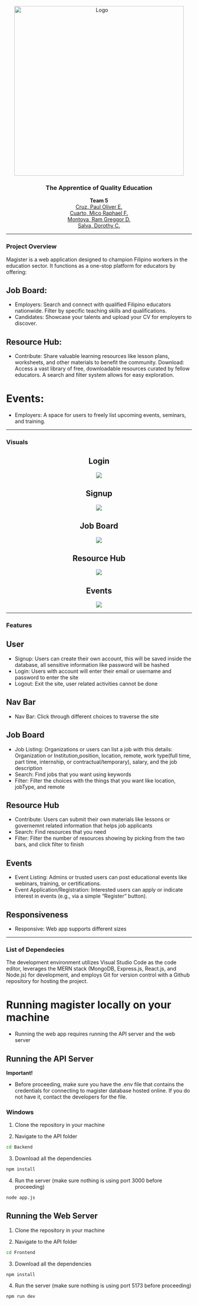 <div align="center">
     <img src="https://github.com/user-attachments/assets/c7a2d933-97aa-4f69-b8a4-871f67724b67" alt="Logo" width="460" height="460">


 <h3 align="center">
    The Apprentice of Quality Education
  </h3>
  <p align="center">
    <b>Team 5</b> <br>
    <a href="https://github.com/Cerphh">Cruz, Paul Oliver E.</a> <br>
    <a href="https://github.com/oocim">Cuarto, Mico Raphael F.</a> <br>
    <a href="https://github.com/rmuuu">Montoya, Ram Greggor D.</a> <br>
    <a href="https://github.com/thea23salva">Salva, Dorothy C.</a>
     </p>
</div>

<hr class="w-48 h-1 mx-auto my-4 bg-gray-100 border-0 rounded md:my-10 dark:bg-gray-700">

### Project Overview

Magister is a web application designed to champion Filipino workers in the education sector. It functions as a one-stop platform for educators by offering:

## Job Board:
* Employers: Search and connect with qualified Filipino educators nationwide. Filter by specific teaching skills and qualifications.
* Candidates: Showcase your talents and upload your CV for employers to discover.
## Resource Hub:
* Contribute: Share valuable learning resources like lesson plans, worksheets, and other materials to benefit the community.
Download: Access a vast library of free, downloadable resources curated by fellow educators. A search and filter system allows for easy exploration.
# Events:
* Employers: A space for users to freely list upcoming events, seminars, and training.
<hr class="w-48 h-1 mx-auto my-4 bg-gray-100 border-0 rounded md:my-10 dark:bg-gray-700">

### Visuals
<div align="center">
<h2 align="center">Login</h3>
    <img src="https://github.com/user-attachments/assets/5b5f69aa-dcba-4098-be43-4e8b8fdfa6b7">
<h2 align="center">Signup</h3>
    <img src="https://github.com/user-attachments/assets/1147a419-a806-471a-b95e-74bb0246627b">
<h2 align="center">Job Board</h3>
    <img src="https://github.com/user-attachments/assets/c08a5d20-823b-4b98-be29-2212ad6d46fe">
<h2 align="center">Resource Hub</h3>
    <img src="https://github.com/user-attachments/assets/8c948e5b-ffc9-4666-ac00-a0d7f434a566">
<h2 align="center">Events</h3>
    <img src="https://github.com/user-attachments/assets/b993069d-3be2-4c95-b102-95a9618f38d7">
</div>



<hr class="w-48 h-1 mx-auto my-4 bg-gray-100 border-0 rounded md:my-10 dark:bg-gray-700">

### Features

## User
* Signup:
    Users can create their own account, this will be saved inside the database, all sensitive information like password will be hashed
* Login:
    Users with account will enter their email or username and password to enter the site
* Logout:
    Exit the site, user related activities cannot be done

## Nav Bar
* Nav Bar: 
    Click through different choices to traverse the site

## Job Board
* Job Listing:
    Organizations or users can list a job with this details: Organization or Institution,position, location, remote, work type(full time, part time, internship, or contractual/temporary), salary, and the job description
* Search:
    Find jobs that you want using keywords
* Filter:
    Filter the choices with the things that you want like location, jobType, and remote

## Resource Hub
* Contribute:
    Users can submit their own materials like lessons or governemnt related information that helps job applicants
* Search:
    Find resources that you need
* Filter:
    Filter the number of resources showing by picking from the two bars, and click filter to finish

## Events
* Event Listing:
       Admins or trusted users can post educational events like webinars, training, or certifications.
* Event Application/Registration:
       Interested users can apply or indicate interest in events (e.g., via a simple “Register” button).


## Responsiveness
* Responsive:
    Web app supports different sizes

<hr class="w-48 h-1 mx-auto my-4 bg-gray-100 border-0 rounded md:my-10 dark:bg-gray-700">

### List of Dependecies
The development environment utilizes Visual Studio Code as the code editor, leverages the MERN stack (MongoDB, Express.js, React.js, and Node.js) for development, and employs Git for version control with a Github repository for hosting the project.

# Running magister locally on your machine
* Running the web app requires running the API server and the web server

## Running the API Server
**Important!**

* Before proceeding, make sure you have the .env file that contains the credentials for connecting to magister database hosted online. If you do not have it, contact the developers for the file.

### Windows

1. Clone the repository in your machine

2. Navigate to the API folder
```sh
cd Backend
```
3. Download all the dependencies 
```sh
npm install 
```
4. Run the server (make sure nothing is using port 3000 before proceeding)
```sh
node app.js
```
## Running the Web Server
1. Clone the repository in your machine

2. Navigate to the API folder
```sh
cd Frontend
```
3. Download all the dependencies 
```sh
npm install
```
4. Run the server (make sure nothing is using port 5173 before proceeding)
```sh
npm run dev
```
